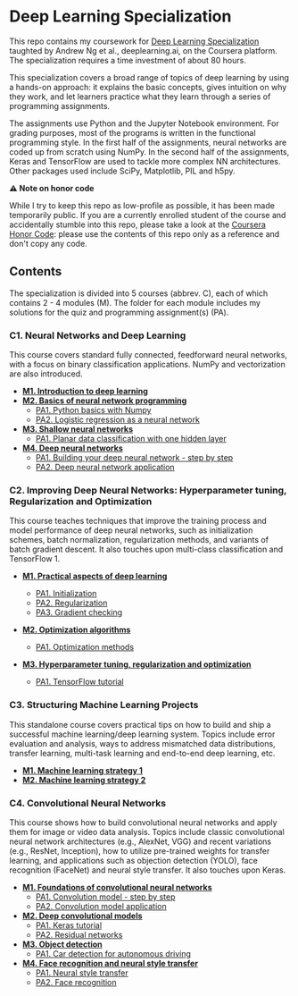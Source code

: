 # Deep Learning Specialization

This repo contains my coursework for [Deep Learning Specialization](https://www.coursera.org/specializations/deep-learning) taughted by Andrew Ng et al., deeplearning.ai, on the Coursera platform. The specialization requires a time investment of about 80 hours.

This specialization covers a broad range of topics of deep learning by using a hands-on approach: it explains the basic concepts, gives intuition on why they work, and let learners practice what they learn through a series of programming assignments.

The assignments use Python and the Jupyter Notebook environment. For grading purposes, most of the programs is written in the functional programming style. In the first half of the assignments, neural networks are coded up from scratch using NumPy. In the second half of the assignments, Keras and TensorFlow are used to tackle more complex NN architectures. Other packages used include SciPy, Matplotlib, PIL and h5py.



**⚠️ Note on honor code**

While I try to keep this repo as low-profile as possible, it has been made temporarily public. If you are a currently enrolled student of the course and accidentally stumble into this repo, please take a look at the [Coursera Honor Code](https://learner.coursera.help/hc/en-us/articles/209818863-Coursera-Honor-Code): please use the contents of this repo only as a reference and don't copy any code.



## Contents

The specialization is divided into 5 courses (abbrev. C), each of which contains 2 - 4 modules (M). The folder for each module includes my solutions for the quiz and programming assignment(s) (PA).

### C1. Neural Networks and Deep Learning

This course covers standard fully connected, feedforward neural networks, with a focus on binary classification applications. NumPy and vectorization are also introduced.

* [**M1. Introduction to deep learning**](https://github.com/yjench/coursera-deep-learning-specialization/tree/master/C1M1%20-%20Introduction%20to%20deep%20learning)
* [**M2. Basics of neural network programming**](https://github.com/yjench/coursera-deep-learning-specialization/tree/master/C1M2%20-%20Basics%20of%20neural%20network%20programming)
  * [PA1. Python basics with Numpy](https://github.com/yjench/coursera-deep-learning-specialization/blob/master/C1M2%20-%20Basics%20of%20neural%20network%20programming/Python%20basics%20with%20Numpy/Python_Basics_With_Numpy_v3a.ipynb)
  * [PA2. Logistic regression as a neural network](https://github.com/yjench/coursera-deep-learning-specialization/blob/master/C1M2%20-%20Basics%20of%20neural%20network%20programming/Logistic%20regression%20as%20a%20neural%20network/Logistic_Regression_with_a_Neural_Network_mindset_v6a.ipynb)
* [**M3. Shallow neural networks**](https://github.com/yjench/coursera-deep-learning-specialization/tree/master/C1M3%20-%20Shallow%20neural%20networks)
  * [PA1. Planar data classification with one hidden layer](https://github.com/yjench/coursera-deep-learning-specialization/blob/master/C1M3%20-%20Shallow%20neural%20networks/Planar%20data%20classification%20with%20one%20hidden%20layer/Planar_data_classification_with_onehidden_layer_v6c.ipynb)
* [**M4. Deep neural networks**](https://github.com/yjench/coursera-deep-learning-specialization/tree/master/C1M4%20-%20Deep%20neural%20networks)
  * [PA1. Building your deep neural network - step by step](https://github.com/yjench/coursera-deep-learning-specialization/blob/master/C1M4%20-%20Deep%20neural%20networks/Building%20your%20deep%20neural%20network%20-%20step%20by%20step/Building_your_Deep_Neural_Network_Step_by_Step_v8a.ipynb)
  * [PA2. Deep neural network application](https://github.com/yjench/coursera-deep-learning-specialization/blob/master/C1M4%20-%20Deep%20neural%20networks/Deep%20neural%20network%20application/Deep%2BNeural%2BNetwork%2B-%2BApplication%2Bv8.ipynb)



### C2. Improving Deep Neural Networks: Hyperparameter tuning, Regularization and Optimization

This course teaches techniques that improve the training process and model performance of deep neural networks, such as initialization schemes, batch normalization, regularization methods, and variants of batch gradient descent. It also touches upon multi-class classification and TensorFlow 1.

* [**M1. Practical aspects of deep learning**](https://github.com/yjench/coursera-deep-learning-specialization/tree/master/C2M1%20-%20Practical%20aspects%20of%20deep%20learning)
  * [PA1. Initialization](https://github.com/yjench/coursera-deep-learning-specialization/blob/master/C2M1%20-%20Practical%20aspects%20of%20deep%20learning/Initialization/Initialization.ipynb)
  * [PA2. Regularization](https://github.com/yjench/coursera-deep-learning-specialization/blob/master/C2M1%20-%20Practical%20aspects%20of%20deep%20learning/Regularization/Regularization_v2a.ipynb)
  * [PA3. Gradient checking](https://github.com/yjench/coursera-deep-learning-specialization/blob/master/C2M1%20-%20Practical%20aspects%20of%20deep%20learning/Gradient%20checking/Gradient%20Checking%20v1.ipynb)
* [**M2. Optimization algorithms**](https://github.com/yjench/coursera-deep-learning-specialization/tree/master/C2M2%20-%20Optimization%20algorithms)
  * [PA1. Optimization methods](https://github.com/yjench/coursera-deep-learning-specialization/blob/master/C2M2%20-%20Optimization%20algorithms/Optimization%20methods/Optimization_methods_v1b.ipynb)

* [**M3. Hyperparameter tuning, regularization and optimization**](https://github.com/yjench/coursera-deep-learning-specialization/tree/master/C2M3%20-%20Hyperparameter%20tuning%2C%20regularization%20and%20optimization)
  * [PA1. TensorFlow tutorial](https://github.com/yjench/coursera-deep-learning-specialization/blob/master/C2M3%20-%20Hyperparameter%20tuning%2C%20regularization%20and%20optimization/TensorFlow/TensorFlow_Tutorial_v3b.ipynb)



### C3. Structuring Machine Learning Projects

This standalone course covers practical tips on how to build and ship a successful machine learning/deep learning system. Topics include error evaluation and analysis, ways to address mismatched data distributions, transfer learning, multi-task learning and end-to-end deep learning, etc.

* [**M1. Machine learning strategy 1**](https://github.com/yjench/coursera-deep-learning-specialization/tree/master/C3M1%20-%20ML%20strategy%201)
* [**M2. Machine learning strategy 2**](https://github.com/yjench/coursera-deep-learning-specialization/tree/master/C3M2%20-%20ML%20strategy%202)



### C4. Convolutional Neural Networks

This course shows how to build convolutional neural networks and apply them for image or video data analysis. Topics include classic convolutional neural network architectures (e.g., AlexNet, VGG) and recent variations (e.g., ResNet, Inception), how to utilize pre-trained weights for transfer learning, and applications such as objection detection (YOLO), face recognition (FaceNet) and neural style transfer. It also touches upon Keras.

* [**M1. Foundations of convolutional neural networks**](https://github.com/yjench/coursera-deep-learning-specialization/tree/master/C4M1%20-%20Foundations%20of%20convolutional%20neural%20networks)
  * [PA1. Convolution model - step by step](https://github.com/yjench/coursera-deep-learning-specialization/blob/master/C4M1%20-%20Foundations%20of%20convolutional%20neural%20networks/Convolution%20model/Convolution_model_Step_by_Step_v2a.ipynb)
  * [PA2. Convolution model application](https://github.com/yjench/coursera-deep-learning-specialization/blob/master/C4M1%20-%20Foundations%20of%20convolutional%20neural%20networks/Convolution%20model/Convolution_model_Application_v1a.ipynb)
* [**M2. Deep convolutional models**](https://github.com/yjench/coursera-deep-learning-specialization/tree/master/C4M2%20-%20Deep%20convolutional%20models)
  * [PA1. Keras tutorial](https://github.com/yjench/coursera-deep-learning-specialization/blob/master/C4M2%20-%20Deep%20convolutional%20models/Keras%20tutorial/Keras_Tutorial_v2a.ipynb)
  * [PA2. Residual networks](https://github.com/yjench/coursera-deep-learning-specialization/blob/master/C4M2%20-%20Deep%20convolutional%20models/Residual%20networks/Residual_Networks_v2a.ipynb)
* [**M3. Object detection**](https://github.com/yjench/coursera-deep-learning-specialization/tree/master/C4M3%20-%20Object%20detection)
  * [PA1. Car detection for autonomous driving](https://github.com/yjench/coursera-deep-learning-specialization/blob/master/C4M3%20-%20Object%20detection/Car%20detection%20for%20autonomous%20driving/Autonomous_driving_application_Car_detection_v3a.ipynb)
* [**M4. Face recognition and neural style transfer**](https://github.com/yjench/coursera-deep-learning-specialization/tree/master/C4M4%20-%20Face%20recognition%20%26%20neural%20style%20transfer)
  * [PA1. Neural style transfer]()
  * [PA2. Face recognition]()



